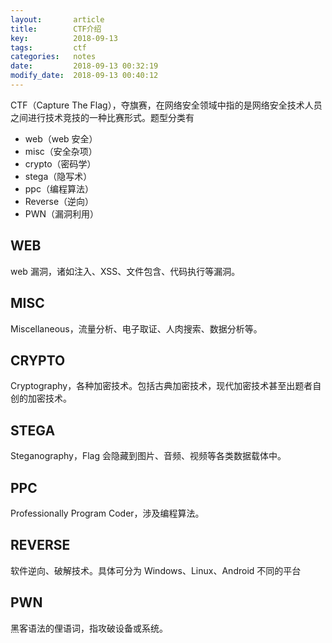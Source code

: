 ```yaml
---
layout:       article
title:        CTF介绍
key:          2018-09-13
tags:         ctf
categories:   notes
date:         2018-09-13 00:32:19
modify_date:  2018-09-13 00:40:12
---
```


CTF（Capture The Flag），夺旗赛，在网络安全领域中指的是网络安全技术人员之间进行技术竞技的一种比赛形式。题型分类有

- web（web 安全）
- misc（安全杂项）
- crypto（密码学）
- stega（隐写术）
- ppc（编程算法）
- Reverse（逆向）
- PWN（漏洞利用）

<!--more-->

## WEB

web 漏洞，诸如注入、XSS、文件包含、代码执行等漏洞。

## MISC

Miscellaneous，流量分析、电子取证、人肉搜索、数据分析等。

## CRYPTO

Cryptography，各种加密技术。包括古典加密技术，现代加密技术甚至出题者自创的加密技术。

## STEGA

Steganography，Flag 会隐藏到图片、音频、视频等各类数据载体中。

## PPC

Professionally Program Coder，涉及编程算法。

## REVERSE

软件逆向、破解技术。具体可分为 Windows、Linux、Android 不同的平台

## PWN

黑客语法的俚语词，指攻破设备或系统。